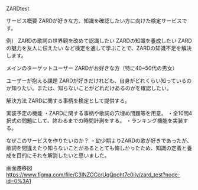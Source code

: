 ZARDtest

サービス概要
ZARDが好きな方、知識を確認したい方に向けた検定サービスです。

例） ZARDの歌詞の世界観を改めて認識したい ZARDの知識を養成したい ZARDの魅力を友人に伝えたい
    など検定を通して学ぶことで、ZARDの知識不足を解決します。


メインのターゲットユーザー
ZARDがお好きな方（特に40~50代の男女）

ユーザーが抱える課題
ZARDが好きだけれども、自身がどれくらい知っているのか知りたい。または、知らないことがどれだけあるのかを確認したい。

解決方法
ZARDに関する事柄を検定として提供する。

実装予定の機能
・ZARDに関する事柄や歌詞の穴埋め問題等を用意。 
・全10問4択式の問題にして、終わるまでの時間計測をする。
・ランキング機能を実装する。

なぜこのサービスを作りたいのか？
・幼少期よりZARDの歌が好きであったが、歌詞を間違えたり知らないことがあるととても悔しかったため、知識の定着と養成を目的にそれを解消したいと思いました。

画面遷移図
https://www.figma.com/file/C3lNZOCcrUqQpoht7e0iIy/zard_test?node-id=0%3A1